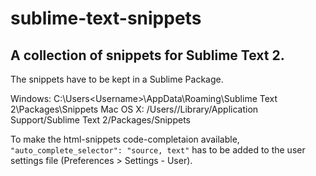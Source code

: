 # sublime-text-snippets
## A collection of snippets for Sublime Text 2.
The snippets have to be kept in a Sublime Package.

Windows: C:\Users\<Username>\AppData\Roaming\Sublime Text 2\Packages\Snippets
Mac OS X: /Users/<Username>/Library/Application Support/Sublime Text 2/Packages/Snippets

To make the html-snippets code-completaion available, `"auto_complete_selector": "source, text"` has to be added to the user settings file (Preferences > Settings - User).

